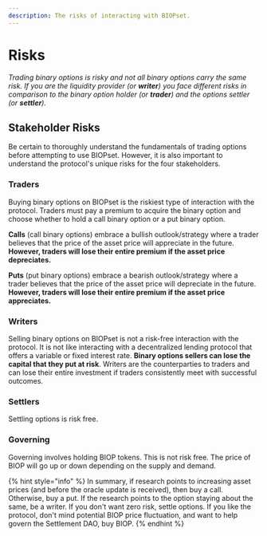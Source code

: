 ```yaml
---
description: The risks of interacting with BIOPset.
---
```


# Risks

_Trading binary options is risky and not all binary options carry the same risk. If you are the liquidity provider \(or **writer**\) you face different risks in comparison to the binary option holder \(or **trader**\) and the options settler \(or **settler**\)._

## Stakeholder Risks

Be certain to thoroughly understand the fundamentals of trading options before attempting to use BIOPset. However, it is also important to understand the protocol's unique risks for the four stakeholders.

### Traders

Buying binary options on BIOPset is the riskiest type of interaction with the protocol. Traders must pay a premium to acquire the binary option and choose whether to hold a call binary option or a put binary option.

**Calls** \(call binary options\) embrace a bullish outlook/strategy where a trader believes that the price of the asset price will appreciate in the future. **However, traders will lose their entire premium if the asset price depreciates.**

**Puts** \(put binary options\) embrace a bearish outlook/strategy where a trader believes that the price of the asset price will depreciate in the future. **However, traders will lose their entire premium if the asset price appreciates.**

### Writers

Selling binary options on BIOPset is not a risk-free interaction with the protocol. It is not like interacting with a decentralized lending protocol that offers a variable or fixed interest rate. **Binary options sellers can lose the capital that they put at risk**. Writers are the counterparties to traders and can lose their entire investment if traders consistently meet with successful outcomes.

### Settlers

Settling options is risk free.

### Governing

Governing involves holding BIOP tokens. This is not risk free. The price of BIOP will go up or down depending on the supply and demand.

{% hint style="info" %}
In summary, if research points to increasing asset prices \(and before the oracle update is received\), then buy a call. Otherwise, buy a put. If the research points to the option staying about the same, be a writer. If you don't want zero risk, settle options. If you like the protocol, don't mind potential BIOP price fluctuation, and want to help govern the Settlement DAO, buy BIOP.
{% endhint %}

